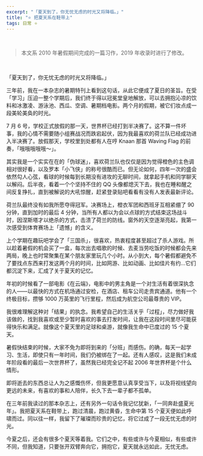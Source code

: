 ```yaml
---
excerpt: "「夏天到了，你无忧无虑的时光又将降临。」"
title: "⭐️ 把夏天系在鞋带上"
tags: 日常 ⭐️
---
```


<br>

> 本文系 2010 年暑假期间完成的一篇习作，2019 年收录时进行了修改。

<br>

「夏天到了，你无忧无虑的时光又将降临。」

三年前，我在一本杂志的暑期特刊上看到这句话，从此它便成了夏日的圣旨。在受「学习」压迫一整个学期后，我们终于得以冠冕堂皇地解放，可以去拥抱沁凉的饮料和冰激凌、游泳池、西瓜、空调、暑期档电影。两个月的假期，被它们妆点成一段美轮美奂的时光。

7 月 6 号，学校正式放假的那一天，世界杯已经打到半决赛了。这不算一件坏事，我的心情不需要随小组赛战况而跌宕起伏，因为我最喜欢的荷兰队已经成功进入半决赛了。放假那天，学校里到处都有人在哼 Knaan 那首 Waving Flag 的前奏，「哦哦哦哦哦～」。

其实我是一个实实在在的「伪球迷」，喜欢荷兰队也仅仅是因为觉得橙色的主色调相对很好看，以及罗本「小飞侠」的称号很酷而已。但无论如何，四年一次的盛会依然勾人心弦，看球的时候每到长期没有进攻的无聊时间，就拿起手机和同学聊天以解闷。后半夜，看着一个个坚持不住的 QQ 头像都熄灭下去，我也在睡和醒之间反复挣扎，直到被解说的大吼惊醒，赶紧登录贴吧看看有没有人发表最新评论。

荷兰队最终没有如我所愿夺得冠军。决赛场上，橙衣军团和西班牙互相紧绷了 90 分钟，直到加时的最后 4 分钟，当所有人都以为会以点球的方式结束这场战斗时，因涅斯塔才以绝杀的方式，击溃了荷兰的防线。窗外的天空逐渐亮起，我第一次感受到体育赛场上「遗憾」的含义。

上个学期在趣玩吧学会了「三国杀」，很喜欢，热衷程度甚至超过了杀人游戏。所以趁着暑假的机会买了一盒，每次出去唱歌的时候、去麦当劳吃饭的时候都会先来两局，晚上也时常聚集在某个朋友家里玩几个小时。从小到大，每个暑假都避免不了要找点东西来打发这两个月的时间，比如网游、比如动画、比如佳片有约…它们都沉淀下来，汇成了关于夏天的记忆。

年初的时候看了一部电影《在云端》，电影中的男主角是一个对生活有着很深执念的人——以最快的方式在机场通过安检，在酒店、租车公司走贵宾通道。他有一个终极目标，攒够 1000 万英里的飞行里程，然后成为航空公司最尊贵的 VIP。

我很难理解这种对「结果」的执念。我希望自己的生活关乎「过程」，尽力做好我该做的，找到我喜欢或至少暂时喜欢的事去打发时间，让我在这段时间里尽可能获得快乐和满足。就像这个夏天里的足球和桌游，就像我生命中已度过的 15 个夏天。

暑假快结束的时候，大家不免为即将到来的「分班」而感伤。的确，每天一起学习、生活，即使只有一年时间，我们仍被绑在了一起。还有人感叹，这是我们未成年阶段看的最后一次世界杯了，虽然我已经完全记不起 2006 年世界杯是个什么情形。

即将逝去的东西总让人为之感慨伤怀，但我更愿意认真享受当下，以及将视线望向更远的未来，有喜欢的事和人陪伴，长久下去一辈子都不孤单。

在三年前我读过的那本杂志上，还有另外一句话令我记忆犹新，「一同奔赴盛夏光年」。我把夏天系在鞋带上，跑过清晨，跑过黄昏，生命中第 15 个夏天便如此呼啸而过。同以往一样，我留下了璀璨而珍贵的记忆，将它过成了一段无忧无虑的时光。

今夏之后，还会有很多个夏天等着我。它们之中，有些或许与今夏相似，有些或许不同，但我知道，只要张开双臂奔向它，拥抱它，夏天就永远如此，无忧无虑。
